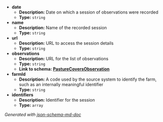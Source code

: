  - <b id="#/properties/date">date</b>
	 - **Description:** Date on which a session of observations were recorded
	 - **Type:** `string`
 - <b id="#/properties/name">name</b>
	 - **Description:** Name of the recorded session
	 - **Type:** `string`
 - <b id="#/properties/url">url</b>
	 - **Description:** URL to access the session details
	 - **Type:** `string`
 - <b id="#/properties/observations">observations</b>
	 - **Description:** URL for the list of observations
	 - **Type:** `string`
	 - <b id="pasturecoversobservationpasturecoversobservation.md">Link to schema: [PastureCoversObservation](PastureCoversObservation.md)</b>
 - <b id="#/properties/farmId">farmId</b>
	 - **Description:** A code used by the source system to identify the farm, such as an internally meaningful identifier
	 - **Type:** `string`
 - <b id="#/properties/identifiers">identifiers</b>
	 - **Description:** Identifier for the session
	 - **Type:** `array`

_Generated with [json-schema-md-doc](https://brianwendt.github.io/json-schema-md-doc/)_